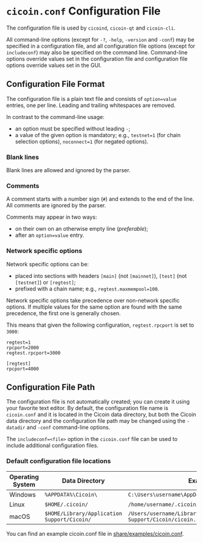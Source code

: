 # `cicoin.conf` Configuration File

The configuration file is used by `cicoind`, `cicoin-qt` and `cicoin-cli`.

All command-line options (except for `-?`, `-help`, `-version` and `-conf`) may be specified in a configuration file, and all configuration file options (except for `includeconf`) may also be specified on the command line. Command-line options override values set in the configuration file and configuration file options override values set in the GUI.

## Configuration File Format

The configuration file is a plain text file and consists of `option=value` entries, one per line. Leading and trailing whitespaces are removed.

In contrast to the command-line usage:
- an option must be specified without leading `-`;
- a value of the given option is mandatory; e.g., `testnet=1` (for chain selection options), `noconnect=1` (for negated options).

### Blank lines

Blank lines are allowed and ignored by the parser.

### Comments

A comment starts with a number sign (`#`) and extends to the end of the line. All comments are ignored by the parser.

Comments may appear in two ways:
- on their own on an otherwise empty line (_preferable_);
- after an `option=value` entry.

### Network specific options

Network specific options can be:
- placed into sections with headers `[main]` (not `[mainnet]`), `[test]` (not `[testnet]`) or `[regtest]`;
- prefixed with a chain name; e.g., `regtest.maxmempool=100`.

Network specific options take precedence over non-network specific options.
If multiple values for the same option are found with the same precedence, the
first one is generally chosen.

This means that given the following configuration, `regtest.rpcport` is set to `3000`:

```
regtest=1
rpcport=2000
regtest.rpcport=3000

[regtest]
rpcport=4000
```

## Configuration File Path

The configuration file is not automatically created; you can create it using your favorite text editor. By default, the configuration file name is `cicoin.conf` and it is located in the Cicoin data directory, but both the Cicoin data directory and the configuration file path may be changed using the `-datadir` and `-conf` command-line options.

The `includeconf=<file>` option in the `cicoin.conf` file can be used to include additional configuration files.

### Default configuration file locations

Operating System | Data Directory | Example Path
-- | -- | --
Windows | `%APPDATA%\Cicoin\` | `C:\Users\username\AppData\Roaming\Cicoin\cicoin.conf`
Linux | `$HOME/.cicoin/` | `/home/username/.cicoin/cicoin.conf`
macOS | `$HOME/Library/Application Support/Cicoin/` | `/Users/username/Library/Application Support/Cicoin/cicoin.conf`

You can find an example cicoin.conf file in [share/examples/cicoin.conf](../share/examples/cicoin.conf).
